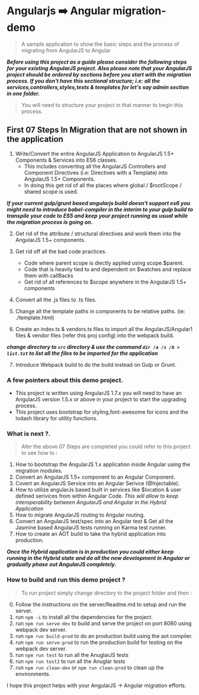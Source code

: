 # Angularjs :arrow_right: Angular migration-demo
> A sample application to show the basic steps and the process of migrating from AngularJS to Angular

***Before using this project as a guide please consider the following steps for your existing AngularJS project.
Also please note that your AngularJS project should be ordered by sections before you start with the migration
process. If you don't have this sectional structure;
    i.e: all the services,controllers,styles,tests & templates for let's say admin section in one folder.***

> You will need to structure your project in that manner to begin this process.

## First 07 Steps In Migration that are not shown in the application

1. Write/Convert the entire AngularJS Application to AngularJS 1.5+ Components & Services into ES6 classes.
    - This includes converting all the AngularJS Controllers and Component Directives 
      (i.e: Directives with a Template) into AngularJS 1.5+ Components.
    - In doing this get rid of all the places where global / $rootScope / shared scope is used.

***If your current gulp/grunt based angularjs build doesn't support es6 you might need to introduce babel-compiler in the interim to your gulp build to transpile your code to ES5 and keep your project running as usual while the migration process is going on.***

2. Get rid of the attribute / structural directives and work them into the AngularJS 1.5+ components.

3. Get rid off all the bad code practices.
    - Code where parent scope is diectly applied using scope.$parent.
    - Code that is heavily tied to and dependent on $watches and replace them with callBacks
    - Get rid of all references to $scope anywhere in the AngularJS 1.5+ components

4. Convert all the .js files to .ts files.

5. Change all the template paths in components to be relative paths. (ie: ./template.html)

6. Create an index.ts & vendors.ts files to import all the AngularJS/Angular1 files & vendor files (refer this proj config) into the webpack build.

***change directory to `src` directory & use the command `dir /a /s /b > list.txt` to list all the files to be imported for the application***

7. Introduce Webpack build to do the build instead on Gulp or Grunt.

 ### A few pointers about this demo project.
 - This project is written using AngularJS 1.7.x you will need to have an AngularJS version 1.5.x or above in your project to start the upgrading process.
 - This project uses bootstrap for styling,font-awesome for icons and the lodash library for utility functions.

 ### What is next ?.

 > Afer the above 07 Steps are completed you could refer to this project to see how to :

 1. How to bootstrap the AngularJS 1.x application inside Angular using the migration modules.
 2. Convert an AngularJS 1.5+ component to an Angular Component.
 3. Covert an AngularJS Service into an Angular Serivce (@Injectable).
 4. How to utilize angularJs based built in services like $location & user defined serivices from within Angular Code.
    _This will allow to keep interoperability between AngularJS and Angular in the Hybrid Application_
 5. How to migrate AngularJS routing to Angular routing.
 6. Convert an AngularJS test/spec into an Angular test & Get all the Jasmine based AngularJS tests running on Karma test runner.
 7. How to create an AOT build to take the hybrid application into production.

 ***Once the Hybrid application is in production you could either keep running in the Hybrid state and do all the new development in Angular or gradually phase out AngularJS completely.***


 ### How to build and run this demo project ?

 > To run project simply change directory to the project folder and then :
    
  0. Follow the instructions on the server/Readme.md to setup and run the server.
  1. run `npm -i` to install all the dependencies for the project.
  2. run `npm run serve-dev` to build and serve the project on port 8080 using webpack dev server.
  3. run `npm run build-prod` to do an production build using the aot compiler.
  4. run `npm run serve-prod` to run the production build for testing on the webpack dev server.
  5. run `npm run test` to run all the AnuglarJS tests
  6. run `npm run test2` to run all the Anuglar tests
  7. run `npm run clean-dev` or `npm run clean-prod` to clean up the environments.



  I hope this project helps with your AngularJS -> Angular migration efforts.

